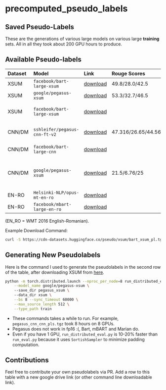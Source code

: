 # precomputed\_pseudo\_labels

## Saved Pseudo-Labels

These are the generations of various large models on various large **training** sets. All in all they took about 200 GPU hours to produce.

## Available Pseudo-labels

| Dataset | Model | Link | Rouge Scores | Notes |
| :--- | :--- | :--- | :--- | :--- |
| XSUM | `facebook/bart-large-xsum` | [download](https://cdn-datasets.huggingface.co/pseudo/xsum/bart_xsum_pl.tgz) | 49.8/28.0/42.5 |  |
| XSUM | `google/pegasus-xsum` | [download](https://cdn-datasets.huggingface.co/pseudo/xsum/pegasus_xsum.tgz) | 53.3/32.7/46.5 |  |
| XSUM | `facebook/bart-large-xsum` | [download](https://cdn-datasets.huggingface.co/pseudo/xsum/xsum_pl2_bart.tgz) |  | Bart pseudolabels filtered to those with Rouge2 &gt; 10.0 w GT. |
| CNN/DM | `sshleifer/pegasus-cnn-ft-v2` | [download](https://cdn-datasets.huggingface.co/pseudo/cnn_dm/pegasus_cnn_cnn_pls.tgz) | 47.316/26.65/44.56 | do not worry about the fact that train.source is one line shorter. |
| CNN/DM | `facebook/bart-large-cnn` | [download](https://cdn-datasets.huggingface.co/pseudo/cnn_dm/cnn_bart_pl.tgz) |  | 5K \(2%\) are missing, there should be 282173 |
| CNN/DM | `google/pegasus-xsum` | [download](https://cdn-datasets.huggingface.co/pseudo/cnn_dm/pegasus_xsum_on_cnn.tgz) | 21.5/6.76/25 | extra labels for xsum distillation  Used max\_source\_length=512, \(and all other pegasus-xsum configuration\). |
| EN-RO | `Helsinki-NLP/opus-mt-en-ro` | [download](https://cdn-datasets.huggingface.co/pseudo/wmt_en_ro/opus_mt_en_ro.tgz) |  |  |
| EN-RO | `facebook/mbart-large-en-ro` | [download](https://cdn-datasets.huggingface.co/pseudo/wmt_en_ro/mbart_large_en_ro.tgz) |  |  |

\(EN\_RO = WMT 2016 English-Romanian\).

Example Download Command:

```bash
curl -S https://cdn-datasets.huggingface.co/pseudo/xsum/bart_xsum_pl.tgz | tar -xvz -C .
```

## Generating New Pseudolabels

Here is the command I used to generate the pseudolabels in the second row of the table, after downloading XSUM from [here](https://cdn-datasets.huggingface.co/summarization/xsum.tar.gz).

```bash
python -m torch.distributed.launch --nproc_per_node=8 run_distributed_eval.py \
    --model_name google/pegasus-xsum \ 
    --save_dir pegasus_xsum \ 
    --data_dir xsum \
    --bs 8 --sync_timeout 60000 \
    --max_source_length 512 \
    --type_path train
```

* These commands takes a while to run. For example, `pegasus_cnn_cnn_pls.tgz` took 8 hours on 8 GPUs.
* Pegasus does not work in fp16 :\(, Bart, mBART and Marian do.
* Even if you have 1 GPU, `run_distributed_eval.py` is 10-20% faster than `run_eval.py` because it uses `SortishSampler` to minimize padding computation.

## Contributions

Feel free to contribute your own pseudolabels via PR. Add a row to this table with a new google drive link \(or other command line downloadable link\).

